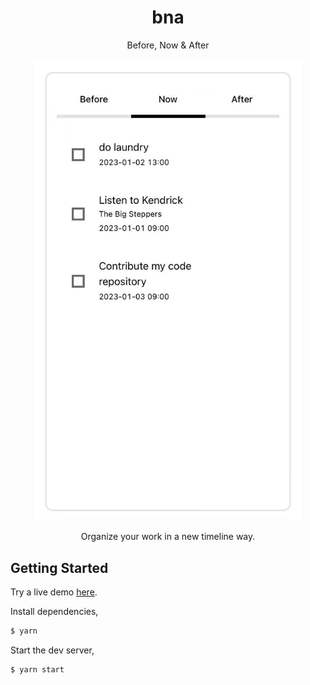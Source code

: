 <h1 align="center">
  bna
</h1>

<p align="center">
  Before, Now & After
</p>

<p align="center">
  <img src="./images/bna.jpg" width="428" alt="bna">
</p>

<p align="center">
  Organize your work in a new timeline way.
</p>

## Getting Started

Try a live demo [here](https://biggbb777.github.io/bna/).

Install dependencies,

```bash
$ yarn
```

Start the dev server,

```bash
$ yarn start
```
